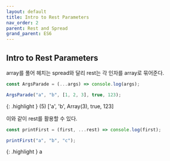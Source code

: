 ```yaml
---
layout: default
title: Intro to Rest Parameters
nav_order: 2
parent: Rest and Spread
grand_parent: ES6
---
```


## Intro to Rest Parameters

array를 풀어 헤치는 spread와 달리 rest는 각 인자를 array로 묶어준다.

```js
const ArgsParade = (...args) => console.log(args);

ArgsParade("a", "b", [1, 2, 3], true, 123);
```

{: .highlight }
(5) ['a', 'b', Array(3), true, 123]

이와 같이 rest를 활용할 수 있다.

```js
const printFirst = (first, ...rest) => console.log(first);

printFirst("a", "b", "c");
```

{: .highlight }
a
